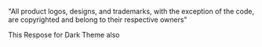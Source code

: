 "All product logos, designs, and trademarks, with the exception of the code, are copyrighted and belong to their respective owners"

This Respose for Dark Theme also